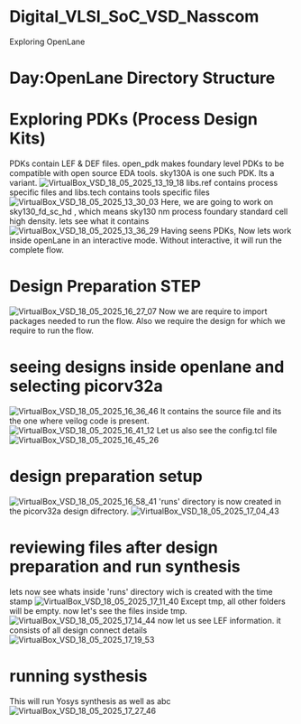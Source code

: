 # Digital_VLSI_SoC_VSD_Nasscom
Exploring OpenLane
# Day:OpenLane Directory Structure
# Exploring PDKs (Process Design Kits)
PDKs contain LEF & DEF files. open_pdk makes foundary level PDKs to be compatible with open source EDA tools. sky130A is one such PDK. Its a variant.
![VirtualBox_VSD_18_05_2025_13_19_18](https://github.com/user-attachments/assets/392d5c8f-6b2f-4245-a609-ba7a9cc07d52)
libs.ref contains process specific files and libs.tech contains tools specific files
![VirtualBox_VSD_18_05_2025_13_30_03](https://github.com/user-attachments/assets/9eb526b3-e84d-4b2f-bbde-79e572309fa7)
Here, we are going to work on sky130_fd_sc_hd , which means sky130 nm process foundary standard cell high density. lets see what it contains
![VirtualBox_VSD_18_05_2025_13_36_29](https://github.com/user-attachments/assets/6fc440b7-961e-42fd-b549-e42f10c6c47f)
Having seens PDKs, Now lets work inside openLane in an interactive mode. Without interactive, it will run the complete flow.
# Design Preparation STEP
![VirtualBox_VSD_18_05_2025_16_27_07](https://github.com/user-attachments/assets/ada131e7-0d76-4343-bbc2-4071f8cc21b9)
Now we are require to import packages needed to run the flow. Also we require the design for which we require to run the flow.
# seeing designs inside openlane and selecting picorv32a
![VirtualBox_VSD_18_05_2025_16_36_46](https://github.com/user-attachments/assets/f16ee9a3-27b8-42b1-89f9-b112b6388d73)
It contains the source file and its the one where veilog code is present.
![VirtualBox_VSD_18_05_2025_16_41_12](https://github.com/user-attachments/assets/7d6f5c14-edd3-4637-aa2d-a3ac154dc493)
Let us also see the config.tcl file
![VirtualBox_VSD_18_05_2025_16_45_26](https://github.com/user-attachments/assets/0ea9a37e-cfe7-4c78-973c-f357ebe6c431)
# design preparation setup
![VirtualBox_VSD_18_05_2025_16_58_41](https://github.com/user-attachments/assets/e63506be-4314-4652-ac05-08acb2715f75)
'runs' directory is now created in the picorv32a design difrectory.
![VirtualBox_VSD_18_05_2025_17_04_43](https://github.com/user-attachments/assets/700eaeb6-c0a6-4a36-8293-bfe58be24122)
# reviewing files after design preparation and run synthesis
lets now see whats inside 'runs' directory wich is created with the time stamp
![VirtualBox_VSD_18_05_2025_17_11_40](https://github.com/user-attachments/assets/87d8ca65-8ce5-4d23-b5cd-bf7c451fd4cb)
Except tmp, all other folders will be empty. now let's see the files inside tmp.
![VirtualBox_VSD_18_05_2025_17_14_44](https://github.com/user-attachments/assets/5c085a75-1372-4cb4-985e-2d746a72f9e0)
now let us see LEF information. it consists of all design connect details
![VirtualBox_VSD_18_05_2025_17_19_53](https://github.com/user-attachments/assets/96a25077-ac04-4350-ac85-b824a16fd45d)
# running systhesis
This will run Yosys synthesis as well as abc
![VirtualBox_VSD_18_05_2025_17_27_46](https://github.com/user-attachments/assets/2835597f-2815-4d63-83b7-a8c7883dbab0)




